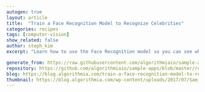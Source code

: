 ```yaml
---
autogen: true
layout: article
title:  "Train a Face Recognition Model to Recognize Celebrities"
categories: recipes
tags: [computer-vision]
show_related: false
author: steph_kim
excerpt: "Learn how to use the Face Recognition model so you can see which celebrity you look most like"

generate_from: https://raw.githubusercontent.com/algorithmiaio/sample-apps/master/recipes/face_recognition/README.md
repository: https://github.com/algorithmiaio/sample-apps/blob/master/recipes/face_recognition/
blog: https://blog.algorithmia.com/train-a-face-recognition-model-to-recognize-celebrities/
thumbnail: https://blog.algorithmia.com/wp-content/uploads/2017/07/Sam_Trammell_Rustina_Wesley_test_output_crop.png
---
```

